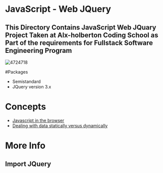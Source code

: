# JavaScript - Web JQuery
## This Directory Contains JavaScript Web JQuary Project Taken at Alx-holberton Coding School as Part of the requirements for Fullstack Software Engineering Program

![4724718](https://user-images.githubusercontent.com/85700432/198125628-068b609d-0f77-43c6-935d-bcf380dea649.jpg)

#Packages
* Semistandard
* JQuery version 3.x

# Concepts
* [Javascript in the browser](https://alx-intranet.hbtn.io/concepts/3)
* [Dealing with data statically versus dynamically](https://alx-intranet.hbtn.io/concepts/35)
# More Info
## Import JQuery
<head>
    <script src="https://code.jquery.com/jquery-3.2.1.min.js"></script>
</head>
